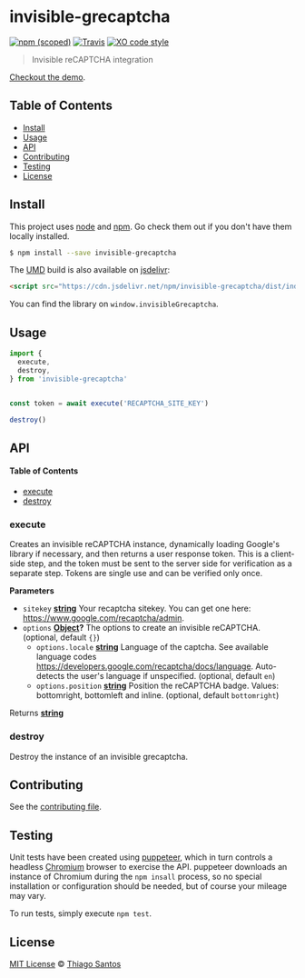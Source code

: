 # invisible-grecaptcha

[![npm (scoped)](https://img.shields.io/npm/v/invisible-grecaptcha.svg)](https://www.npmjs.com/package/invisible-grecaptcha)
[![Travis](https://img.shields.io/travis/thiamsantos/invisible-grecaptcha.svg)](https://travis-ci.org/thiamsantos/invisible-grecaptcha)
[![XO code style](https://img.shields.io/badge/code_style-XO-5ed9c7.svg)](https://github.com/sindresorhus/xo)

> Invisible reCAPTCHA integration

[Checkout the demo](https://thiamsantos.github.io/invisible-grecaptcha/).

## Table of Contents

-   [Install](#install)
-   [Usage](#usage)
-   [API](#api)
-   [Contributing](#contributing)
-   [Testing](#testing)
-   [License](#license)

## Install

This project uses [node](http://nodejs.org) and [npm](https://npmjs.com).
Go check them out if you don't have them locally installed.

```sh
$ npm install --save invisible-grecaptcha
```

The [UMD](https://github.com/umdjs/umd) build is also available on [jsdelivr](https://www.jsdelivr.com/):

```html
<script src="https://cdn.jsdelivr.net/npm/invisible-grecaptcha/dist/index.min.js"></script>
```

You can find the library on `window.invisibleGrecaptcha`.

## Usage

```js
import { 
  execute, 
  destroy, 
} from 'invisible-grecaptcha'


const token = await execute('RECAPTCHA_SITE_KEY')

destroy()
```

## API

<!-- Generated by documentation.js. Update this documentation by updating the source code. -->

#### Table of Contents

-   [execute](#execute)
-   [destroy](#destroy)

### execute

Creates an invisible reCAPTCHA instance, dynamically loading Google's library if necessary, and then returns a user
response token. This is a client-side step, and the token must be sent to the server side for verification as a
separate step. Tokens are single use and can be verified only once.

**Parameters**

-   `sitekey` **[string](https://developer.mozilla.org/docs/Web/JavaScript/Reference/Global_Objects/String)** Your recaptcha sitekey. You can get one here: <https://www.google.com/recaptcha/admin>.
-   `options` **[Object](https://developer.mozilla.org/docs/Web/JavaScript/Reference/Global_Objects/Object)?** The options to create an invisible reCAPTCHA. (optional, default `{}`)
    -   `options.locale` **[string](https://developer.mozilla.org/docs/Web/JavaScript/Reference/Global_Objects/String)** Language of the captcha. See available language codes <https://developers.google.com/recaptcha/docs/language>. Auto-detects the user's language if unspecified. (optional, default `en`)
    -   `options.position` **[string](https://developer.mozilla.org/docs/Web/JavaScript/Reference/Global_Objects/String)** Position the reCAPTCHA badge. Values: bottomright, bottomleft and inline. (optional, default `bottomright`)

Returns **[string](https://developer.mozilla.org/docs/Web/JavaScript/Reference/Global_Objects/String)** 

### destroy

Destroy the instance of an invisible grecaptcha.

## Contributing

See the [contributing file](CONTRIBUTING.md).

## Testing

Unit tests have been created using [puppeteer](https://github.com/GoogleChrome/puppeteer), which in turn controls a
headless [Chromium](https://www.chromium.org/Home) browser to exercise the API. puppeteer downloads an instance of
Chromium during the `npm insall` process, so no special installation or configuration should be needed, but of course
your mileage may vary.

To run tests, simply execute `npm test`.

## License

[MIT License](LICENSE.md) © [Thiago Santos](https://github.com/thiamsantos)

